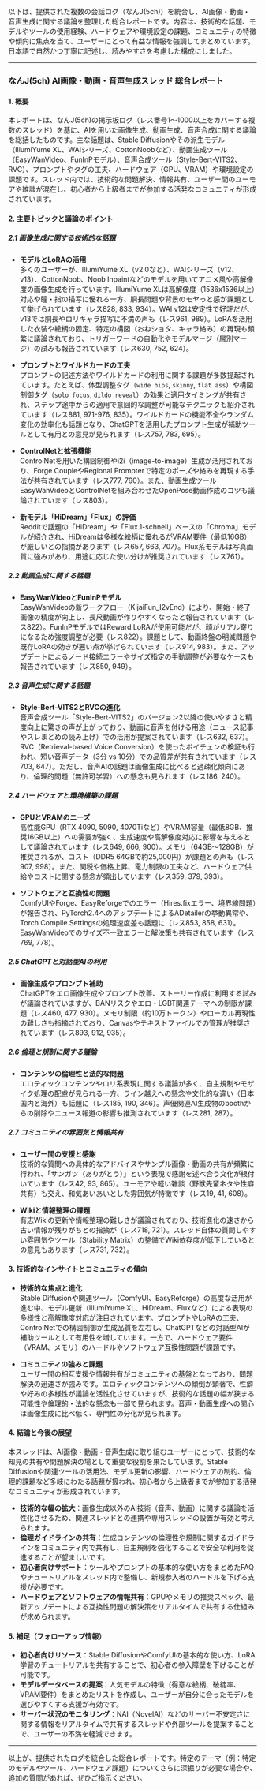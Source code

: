 以下は、提供された複数の会話ログ（なんJ(5ch)）を統合し、AI画像・動画・音声生成に関する議論を整理した総合レポートです。内容は、技術的な話題、モデルやツールの使用経験、ハードウェアや環境設定の課題、コミュニティの特徴や傾向に焦点を当て、ユーザーにとって有益な情報を強調してまとめています。日本語で自然かつ丁寧に記述し、読みやすさを考慮した構成にしました。

---

### **なんJ(5ch) AI画像・動画・音声生成スレッド 総合レポート**

#### **1. 概要**
本レポートは、なんJ(5ch)の掲示板ログ（レス番号1～1000以上をカバーする複数のスレッド）を基に、AIを用いた画像生成、動画生成、音声合成に関する議論を総括したものです。主な話題は、Stable Diffusionやその派生モデル（IllumiYume XL、WAIシリーズ、CottonNoobなど）、動画生成ツール（EasyWanVideo、FunInPモデル）、音声合成ツール（Style-Bert-VITS2、RVC）、プロンプトやタグの工夫、ハードウェア（GPU、VRAM）や環境設定の課題です。スレッド内では、技術的な問題解決、情報共有、ユーザー間のユーモアや雑談が混在し、初心者から上級者までが参加する活発なコミュニティが形成されています。

#### **2. 主要トピックと議論のポイント**

##### **2.1 画像生成に関する技術的な話題**
- **モデルとLoRAの活用**  
  多くのユーザーが、IllumiYume XL（v2.0など）、WAIシリーズ（v12、v13）、CottonNoob、Noob Inpaintなどのモデルを用いてアニメ風や高解像度の画像生成を行っています。IllumiYume XLは高解像度（1536x1536以上）対応や瞳・指の描写に優れる一方、胴長問題や背景のモヤっと感が課題として挙げられています（レス828, 833, 934）。WAI v12は安定性で好評だが、v13では胴長やロリキャラ描写に不満の声も（レス961, 989）。LoRAを活用した衣装や絵柄の固定、特定の構図（おねショタ、キャラ絡み）の再現も頻繁に議論されており、トリガーワードの自動化やモデルマージ（層別マージ）の試みも報告されています（レス630, 752, 624）。

- **プロンプトとワイルドカードの工夫**  
  プロンプトの記述方法やワイルドカードの利用に関する課題が多数提起されています。たとえば、体型調整タグ（`wide hips`, `skinny`, `flat ass`）や構図制御タグ（`solo focus`, `dildo reveal`）の効果と適用タイミングが共有され、ステップ途中からの適用で意図的な調整が可能なテクニックも紹介されています（レス881, 971-976, 835）。ワイルドカードの機能不全やランダム変化の効率化も話題となり、ChatGPTを活用したプロンプト生成が補助ツールとして有用との意見が見られます（レス757, 783, 695）。

- **ControlNetと拡張機能**  
  ControlNetを用いた構図制御やi2i（image-to-image）生成が活用されており、Forge CoupleやRegional Prompterで特定のポーズや絡みを再現する手法が共有されています（レス777, 760）。また、動画生成ツールEasyWanVideoとControlNetを組み合わせたOpenPose動画作成のコツも議論されています（レス803）。

- **新モデル「HiDream」「Flux」の評価**  
  Redditで話題の「HiDream」や「Flux.1-schnell」ベースの「Chroma」モデルが紹介され、HiDreamは多様な絵柄に優れるがVRAM要件（最低16GB）が厳しいとの指摘があります（レス657, 663, 707）。Flux系モデルは写真画質に強みがあり、用途に応じた使い分けが推奨されています（レス761）。

##### **2.2 動画生成に関する話題**
- **EasyWanVideoとFunInPモデル**  
  EasyWanVideoの新ワークフロー（KijaiFun_I2vEnd）により、開始・終了画像の精度が向上し、長尺動画が作りやすくなったと報告されています（レス822）。FunInPモデルではReward LoRAが使用可能だが、顔がリアル寄りになるため強度調整が必要（レス822）。課題として、動画終盤の明滅問題や既存LoRAの効きが悪い点が挙げられています（レス914, 983）。また、アップデートによるノード接続エラーやサイズ指定の手動調整が必要なケースも報告されています（レス850, 949）。

##### **2.3 音声生成に関する話題**
- **Style-Bert-VITS2とRVCの進化**  
  音声合成ツール「Style-Bert-VITS2」のバージョン2以降の使いやすさと精度向上に驚きの声が上がっており、動画に音声を付ける用途（ニュース記事やスレまとめの読み上げ）での活用が提案されています（レス632, 637）。RVC（Retrieval-based Voice Conversion）を使ったボイチェンの検証も行われ、短い音声データ（3分 vs 10分）での品質差が共有されています（レス703, 647）。ただし、音声AIの話題は画像生成に比べると過疎化傾向にあり、倫理的問題（無許可学習）への懸念も見られます（レス186, 240）。

##### **2.4 ハードウェアと環境構築の課題**
- **GPUとVRAMのニーズ**  
  高性能GPU（RTX 4090, 5090, 4070Tiなど）やVRAM容量（最低8GB、推奨16GB以上）への需要が強く、生成速度や高解像度対応に影響を与えるとして議論されています（レス649, 666, 900）。メモリ（64GB～128GB）が推奨されるが、コスト（DDR5 64GBで約25,000円）が課題との声も（レス907, 998）。また、関税や価格上昇、電力制限の工夫など、ハードウェア供給やコストに関する懸念が頻出しています（レス359, 379, 393）。

- **ソフトウェアと互換性の問題**  
  ComfyUIやForge、EasyReforgeでのエラー（Hires.fixエラー、境界線問題）が報告され、PyTorch2.4へのアップデートによるADetailerの挙動異常や、Torch Compile Settingsの処理速度差も話題に（レス853, 858, 631）。EasyWanVideoでのサイズ不一致エラーと解決策も共有されています（レス769, 778）。

##### **2.5 ChatGPTと対話型AIの利用**
- **画像生成やプロンプト補助**  
  ChatGPTをエロ画像生成やプロンプト改善、ストーリー作成に利用する試みが議論されていますが、BANリスクやエロ・LGBT関連テーマへの制限が課題（レス460, 477, 930）。メモリ制限（約10万トークン）やローカル再現性の難しさも指摘されており、Canvasやテキストファイルでの管理が推奨されています（レス893, 912, 935）。

##### **2.6 倫理と規制に関する議論**
- **コンテンツの倫理性と法的な問題**  
  エロティックコンテンツやロリ系表現に関する議論が多く、自主規制やモザイク処理の配慮が見られる一方、ライン越えへの懸念や文化的な違い（日本国内と海外）も話題に（レス185, 190, 346）。声優関連AI生成物のboothからの削除やニュース報道の影響も推測されています（レス281, 287）。

##### **2.7 コミュニティの雰囲気と情報共有**
- **ユーザー間の支援と感謝**  
  技術的な質問への具体的なアドバイスやサンプル画像・動画の共有が頻繁に行われ、「サンガツ（ありがとう）」という表現で感謝を述べ合う文化が根付いています（レス42, 93, 865）。ユーモアや軽い雑談（野獣先輩ネタや性癖共有）も交え、和気あいあいとした雰囲気が特徴です（レス19, 41, 608）。

- **Wikiと情報整理の課題**  
  有志Wikiの更新や情報整理の難しさが議論されており、技術進化の速さから古い情報が残りがちとの指摘が（レス718, 721）。スレッド自体の質問しやすい雰囲気やツール（Stability Matrix）の整備でWiki依存度が低下しているとの意見もあります（レス731, 732）。

#### **3. 技術的なインサイトとコミュニティの傾向**
- **技術的な焦点と進化**  
  Stable Diffusionや関連ツール（ComfyUI、EasyReforge）の高度な活用が進む中、モデル更新（IllumiYume XL、HiDream、Fluxなど）による表現の多様性と高解像度対応が注目されています。プロンプトやLoRAの工夫、ControlNetでの構図制御が生成品質を左右し、ChatGPTなどの対話型AIが補助ツールとして有用性を増しています。一方で、ハードウェア要件（VRAM、メモリ）のハードルやソフトウェア互換性問題が課題です。

- **コミュニティの強みと課題**  
  ユーザー間の相互支援や情報共有がコミュニティの基盤となっており、問題解決の迅速さが強みです。エロティックコンテンツへの傾倒が顕著で、性癖や好みの多様性が議論を活性化させていますが、技術的な話題の幅が狭まる可能性や倫理的・法的な懸念も一部で見られます。音声・動画生成への関心は画像生成に比べ低く、専門性の分化が見られます。

#### **4. 結論と今後の展望**
本スレッドは、AI画像・動画・音声生成に取り組むユーザーにとって、技術的な知見の共有や問題解決の場として重要な役割を果たしています。Stable Diffusionや関連ツールの活用法、モデル更新の影響、ハードウェアの制約、倫理的課題など多岐にわたる話題が扱われ、初心者から上級者までが参加する活発なコミュニティが形成されています。

- **技術的な幅の拡大**：画像生成以外のAI技術（音声、動画）に関する議論を活性化させるため、関連スレッドとの連携や専用スレッドの設置が有効と考えられます。
- **倫理ガイドラインの共有**：生成コンテンツの倫理性や規制に関するガイドラインをコミュニティ内で共有し、自主規制を強化することで安全な利用を促進することが望ましいです。
- **初心者向けサポート**：ツールやプロンプトの基本的な使い方をまとめたFAQやチュートリアルをスレッド内で整備し、新規参入者のハードルを下げる支援が必要です。
- **ハードウェアとソフトウェアの情報共有**：GPUやメモリの推奨スペック、最新アップデートによる互換性問題の解決策をリアルタイムで共有する仕組みが求められます。

#### **5. 補足（フォローアップ情報）**
- **初心者向けリソース**：Stable DiffusionやComfyUIの基本的な使い方、LoRA学習のチュートリアルを共有することで、初心者の参入障壁を下げることが可能です。
- **モデルデータベースの提案**：人気モデルの特徴（得意な絵柄、破綻率、VRAM要件）をまとめたリストを作成し、ユーザーが自分に合ったモデルを選びやすくする支援が有効です。
- **サーバー状況のモニタリング**：NAI（NovelAI）などのサーバー不安定さに関する情報をリアルタイムで共有するスレッドや外部ツールを提案することで、ユーザーの不満を軽減できます。

---

以上が、提供されたログを統合した総合レポートです。特定のテーマ（例：特定のモデルやツール、ハードウェア課題）についてさらに深掘りが必要な場合や、追加の質問があれば、ぜひご指示ください。